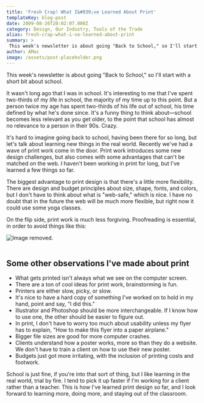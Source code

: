 ```yaml
---
title: 'Fresh Crap! What I&#039;ve Learned About Print'
templateKey: blog-post
date: 2009-08-26T20:02:07.000Z
category: Design, Our Industry, Tools of the Trade
alias: fresh-crap-what-i-ve-learned-about-print
summary: > 
 This week's newsletter is about going "Back to School," so I'll start with a short bit about school. It wasn't long ago that I was in school. It's interesting to me that I've spent two-thirds of my life in school, the majority of my time up to this point. But a person twice my age has spent two-thirds of his life out of school, his time defined by what he's done since. It's a funny thing to think about—school becomes less relevant as you get older, to the point that school has almost no relevance to a person in their 90s. Crazy.
author: AMac
image: /assets/post-placeholder.png
---
```


This week's newsletter is about going "Back to School," so I'll start with a short bit about school.

It wasn't long ago that I was in school. It's interesting to me that I've spent two-thirds of my life in school, the majority of my time up to this point. But a person twice my age has spent two-thirds of his life out of school, his time defined by what he's done since. It's a funny thing to think about—school becomes less relevant as you get older, to the point that school has almost no relevance to a person in their 90s. Crazy.

It's hard to imagine going back to school, having been there for so long, but let's talk about learning new things in the real world. Recently we've had a wave of print work come in the door. Print work introduces some new design challenges, but also comes with some advantages that can't be matched on the web. I haven't been working in print for long, but I've learned a few things so far.

The biggest advantage to print design is that there's a little more flexibility. There are design and budget principles about size, shape, fonts, and colors, but I don't have to think about what is "web-safe," which is nice. I have no doubt that in the future the web will be much more flexible, but right now it could use some yoga classes.

On the flip side, print work is much less forgiving. Proofreading is essential, in order to avoid things like this:

![Image removed.](/core/misc/icons/e32700/error.svg "This image has been removed. For security reasons, only images from the local domain are allowed.")  
 

Some other observations I've made about print
---------------------------------------------

*   What gets printed isn't always what we see on the computer screen.
*   There are a ton of cool ideas for print work, brainstorming is fun.
*   Printers are either slow, picky, or slow.
*   It's nice to have a hard copy of something I've worked on to hold in my hand, point and say, "I did this."
*   Illustrator and Photoshop should be more interchangeable. If I know how to use one, the other should be easier to figure out.
*   In print, I don't have to worry too much about usability unless my flyer has to explain, "How to make this flyer into a paper airplane."
*   Bigger file sizes are good for more computer crashes.
*   Clients understand how a poster works, more so than they do a website. We don't have to train a client on how to use their new poster.
*   Budgets just got more irritating, with the inclusion of printing costs and footwork.

School is just fine, if you're into that sort of thing, but I like learning in the real world, trial by fire. I tend to pick it up faster if I'm working for a client rather than a teacher. This is how I've learned print design so far, and I look forward to learning more, doing more, and staying out of the classroom.